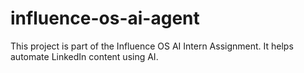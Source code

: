 # influence-os-ai-agent
This project is part of the Influence OS AI Intern Assignment. It helps automate LinkedIn content using AI.
